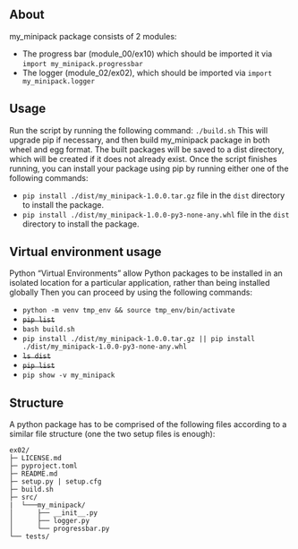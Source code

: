 ## About
my_minipack package consists of 2 modules:
* The progress bar (module_00/ex10) which should be imported it via ```import my_minipack.progressbar```
* The logger (module_02/ex02), which should be imported via ```import my_minipack.logger```

## Usage
Run the script by running the following command:
```./build.sh```
This will upgrade pip if necessary, and then build my_minipack package in both wheel and egg format.
The built packages will be saved to a dist directory, which will be created if it does not already exist.
Once the script finishes running, you can install your package using pip by running either one of the following commands:
* ```pip install ./dist/my_minipack-1.0.0.tar.gz``` file in the ```dist``` directory to install the package.
* ```pip install ./dist/my_minipack-1.0.0-py3-none-any.whl``` file in the ```dist``` directory to install the package.

## Virtual environment usage
Python “Virtual Environments” allow Python packages to be installed in an isolated location for a particular application, rather than being installed globally
Then you can proceed by using the following commands:
* ```python -m venv tmp_env && source tmp_env/bin/activate```
* ~~```pip list```~~
* ```bash build.sh```
* ```pip install ./dist/my_minipack-1.0.0.tar.gz || pip install ./dist/my_minipack-1.0.0-py3-none-any.whl```
* ~~```ls dist```~~
* ~~```pip list```~~
* ```pip show -v my_minipack```


## Structure
A python package has to be comprised of the following files according to a similar file structure (one the two setup files is enough):
```
ex02/
├─ LICENSE.md
├─ pyproject.toml
├─ README.md 
├─ setup.py | setup.cfg
├─ build.sh
├─ src/
|  └───my_minipack/
│      ├── __init__.py
│      ├── logger.py
│      └── progressbar.py
└── tests/
```
